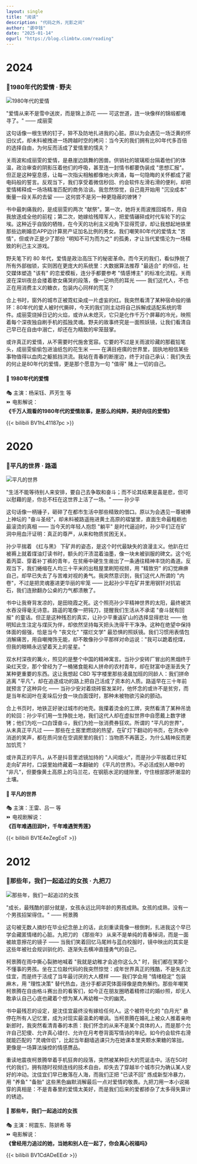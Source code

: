 ```yaml
---
layout: single
title: "阅读"
description: "代码之外，光影之间"
author: "谌中钱"
date: "2025-01-14"
ogurl: "https://blog.climbtw.com/reading"
---
```


# 2024

### 📕1980年代的爱情 · 野夫

<img src="/img/reading_2025_1980年代的爱情_野夫.jpg" title="1980年代的爱情" alt="1980年代的爱情" style="margin-left: 0;" />

‌"爱情从来不是雪中送炭，而是锦上添花  ——  可这世道，连一块像样的锦缎都难寻了。"  ——  成丽雯

这句话像一根生锈的钉子，猝不及防地扎进我的心脏。原以为会遇见一场泛黄的怀旧仪式，却未料被拽进一场跨越时空的拷问：当今天的我们拥有比80年代多百倍的选择自由，为何反而活成了爱情里的懦夫？

关雨波和成丽雯的爱情，是悬崖边跳舞的困兽。供销社的玻璃柜台隔着他们的体温，政治审查的阴影压着他们的呼吸，甚至连一封情书都要伪装成 "思想汇报"。但正是这种窒息感，让每一次指尖相触都像地火奔涌，每一句隐晦的关怀都成了密电码般的誓言。反观当下，我们享受着微信秒回、约会软件左滑右滑的便利，却把爱情稀释成一场场精准匹配的商务洽谈。我忽然惊觉，自己竟开始用 "沉没成本" 衡量一段关系的去留 —— 这何尝不是另一种更隐蔽的镣铐？

书中最刺痛我的，是成丽雯的两次 "献祭"。第一次，她将关雨波推回城市，用自我放逐成全他的前程；第二次，她嫁给残障军人，把爱情碾碎成时代车轮下的尘埃。这种近乎自毁的牺牲，在今天的功利主义视角下显得荒谬，却让我想起地铁里那些边刷婚恋APP边计算房产证加名比例的男女。我们嘲笑80年代的爱情太 "苦情"，但或许正是少了那份 "明知不可为而为之" 的孤勇，才让当代爱情沦为一场精致的利己主义游戏。

野夫笔下的 80 年代，爱情是政治高压下的秘密革命。而今天的我们，看似挣脱了所有外部枷锁，实则困在更庞大的系统里：大数据算法推荐 "最适合" 的伴侣，社交媒体塑造 "该有" 的恋爱模板，连分手都要参考 "情感博主" 的标准化流程。关雨波在深圳夜总会搂着歌女痛哭的段落，像一记响亮的耳光 —— 我们这代人，不也正在用消费主义的糖衣，包装内心同样的荒芜？

合上书时，窗外的城市正被霓虹染成一片虚妄的红。我突然看清了某种宿命般的循环：80年代的爱人被时代撕碎，今天的我们则主动将自己拆解成适配系统的零件。成丽雯烧掉日记的火焰，或许从未熄灭，它只是化作千万个屏幕的冷光，映照着每个深夜独自刷手机的孤独灵魂。野夫的故事终究是一面照妖镜，让我们看清自己早已在自由中溺亡，却还在为精致的牢笼鼓掌。

或许真正的爱情，从不需要时代施舍宽容。它要的不过是关雨波珍藏的那截铅笔头，成丽雯偷偷包进油纸包的花生米 —— 在满目疮痍的世界里，固执地相信某些事物值得以血肉之躯抵挡洪流。我站在青春的断崖边，终于对自己承认：我们失去的何止是80年代的爱情，更是那个愿意为一句 "值得" 赌上一切的自己。

#### 🎦 1980年代的爱情

🎭 主演：杨采钰、芦芳生 等 <br />
⏩ 电影解说： <br />
**《千万人观看的1980年代的爱情故事，是那么的纯粹，美好向往的爱情》**

{{< bilibili BV1hL41187pc >}}

# 2020

### 📕平凡的世界 · 路遥

<img src="/img/reading_2025_平凡的世界_路遥.jpg" title="平凡的世界" alt="平凡的世界" style="margin-left: 0;" />

‌"生活不能等待别人来安排，要自己去争取和奋斗；而不论其结果是喜是悲，但可以慰藉的是，你总不枉在这世界上活了一场。"  ——  孙少平

这句话像一柄锤子，砸碎了在都市生活中那些精致的借口。原以为会遇见一尊被捧上神坛的 "奋斗圣经"，却未料被路遥拖进黄土高原的褶皱里，直面生命最粗粝也最滚烫的真相  ——  当今天的年轻人抱怨 "躺平" 是时代逼迫时，孙少平们正在矿洞中用血汗证明：真正的尊严，从来和物质贫困无关。

孙少平揣着 《红与黑》 下矿井的姿态，是这个时代最缺失的浪漫主义。他趴在烂被褥上就着煤油灯读书时，额头的汗渍混着油墨，像一块未被驯服的碑文。这个吃着丙菜、穿着补丁裤的青年，在贫瘠中硬生生凿出了一条通往精神丰饶的甬道。反观当下，我们蜷缩在人均三十平米的出租屋里刷短视频，用 "精致穷" 的幻觉麻痹自己，却早已失去了与苦难对视的勇气。我突然意识到，我们这代人所谓的 "内卷"，不过是把灵魂塞进更华丽的牢笼 —— 比起孙少平在矿井里用钢钎对抗岩石，我们连掀翻办公桌的力气都溃散了。

书中让我脊背发凉的，是田晓霞之死。这个照亮孙少平精神世界的太阳，最终被洪水吞没得毫无诗意。路遥的笔像一把钝刀，提醒我们生活从不承诺 "奋斗就有回报" 的童话。但正是这种残忍的真实，让孙少平重返矿山的选择显得悲壮 —— 他明知此生注定与煤灰为伴，却依然坚持每天把头洗得干干净净。这种在绝望中保持体面的倔强，恰是当今 "丧文化" "摆烂文学" 最恐惧的照妖镜。我们习惯用表情包消解痛苦，用自嘲掩饰无能，却不敢像孙少平那样对命运说："我可以跪着挖煤，但我的眼睛永远望着天上的星星。"

双水村深夜的篝火，照见的是整个中国的精神寓言。当孙少安砖厂冒出的黑烟终于染红天空，那个曾经为了一桶猪食能和人拼命的农村青年，却在财富中逐渐丢失了某种更重要的东西。这让我想起 CBD 写字楼里那些凌晨加班的同龄人：我们拼命逃离 "平凡"，却在追逐成功的路上把自己活成了资本的人质。路遥早在三十年前就预言了这种异化 —— 当孙少安对着烧砖窑发呆时，他怀念的或许不是贫穷，而是当年和润叶在麦垛后分食一块白面馍时，那种未被物欲污染的颤动。

合上书页时，地铁正好驶过城市的地壳。我攥着烫金的工牌，突然看清了某种吊诡的轮回：孙少平们用一生挣脱土地，我们这代人却在虚拟世界中自愿戴上数字镣铐；他们为吃一口白馍奋斗，我们为抢一张消费券狂欢。所谓的 "平凡的世界"，从未真正平凡过 —— 那些在土窑里燃烧的热望，在矿灯下翻动的书页，在洪水中消逝的笑声，都在质问坐在空调房里的我们：当物质不再匮乏，为什么精神反而更加饥荒？

或许真正的平凡，从不是抖音里滤镜加持的 "人间烟火"，而是孙少平揣着烂牙缸走向矿井时，口袋里始终藏着一本翻破的 《平凡的世界》。不必活成别人眼中的 "非凡"，但要像黄土高原上的马兰花，在钢筋水泥的缝隙里，守住根部那抔潮湿的土壤。

#### 🎦 平凡的世界

🎭 主演：王雷、吕一 等 <br />
⏩ 电视剧解说： <br />
**《百年难遇田润叶，千年难遇贺秀莲》**

{{< bilibili BV1E4eZegEoT >}}

# 2012

### 📕那些年，我们一起追过的女孩 · 九把刀

<img src="/img/reading_2025_那些年我们一起追过的女孩_九把刀.jpg" title="那些年，我们一起追过的女孩" alt="那些年，我们一起追过的女孩" style="margin-left: 0;" />

"成长，最残酷的部分就是，女孩永远比同年龄的男孩成熟。女孩的成熟，没有一个男孩招架得住。"  ——  柯景腾

这句被无数人摘抄在毕业纪念册上的话，此刻重读竟像一根倒刺，扎进我这个早已学会藏匿情绪的心脏。九把刀的 《那些年》 从来不是单纯的青春悼词，而是一面被故意擦花的镜子 —— 当我们笑着回忆马尾辫与蓝白校服时，镜中映出的其实是这些年被社会规训驯化的、逐渐失去横冲直撞勇气的自己。

柯景腾在雨中撕心裂肺地喊着 "我就是幼稚才会追你这么久" 时，我们都在笑那个不懂事的男孩。坐在工位敲代码的我突然惊觉：成年世界真正的残酷，不是失去沈佳宜，而是终于活成了当年最讨厌的大人模样 —— 我们学会用 "情绪稳定" 包装麻木，用 "理性决策" 替代热血，连分手都讲究体面得像是商务解约。那些年嘲笑柯景腾在自由格斗赛出丑的看客们，如今正在朋友圈晒着精修过的婚纱照，却无人敢承认自己心底也藏着个想为某人再幼稚一次的幽灵。

书中最残忍的设定，是沈佳宜最终没有嫁给任何人。这个被符号化的 "白月光" 悬停在所有人记忆里，成为对现实最温柔的嘲讽。当柯景腾在婚礼上被众人推着亲吻新郎时，我突然看清青春的本质：我们怀念的从来不是某个具体的人，而是那个允许自己犯傻、允许真心错付、允许在月考卷背面写情诗的年纪。如今约会软件右滑就能匹配的 "灵魂伴侣"，比起当年翻墙逃课只为在她课本里夹颗水果糖的笨拙，更像是一场算法操控的情感赝品。

重读地震夜柯景腾举着手机狂奔的段落，突然被某种巨大的荒诞击中。活在5G时代的我们，拥有随时视频连线的技术自由，却失去了穿越半个城市只为确认某人安好的冲动。沈佳宜们早已散落在人海，而我们正把 "已读不回" 炼成新型冷暴力，用 "养鱼" "备胎" 这些黑色幽默消解最后一点对爱情的敬畏。九把刀用一本小说揭穿的真相是：不是青春里的爱情太美好，而是我们后来的爱都掺杂了太多得失算计的锈迹。

#### 🎦 那些年，我们一起追过的女孩

🎭 主演：柯震东、陈妍希 等 <br />
⏩ 电影解说： <br />
**《曾经用力追过的她，当她和别人在一起了，你会真心祝福吗》**

{{< bilibili BV1CdADeEEdr >}}
